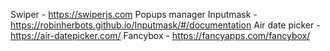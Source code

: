 Swiper - https://swiperjs.com
Popups manager
Inputmask - https://robinherbots.github.io/Inputmask/#/documentation
Air date picker - https://air-datepicker.com/
Fancybox - https://fancyapps.com/fancybox/
